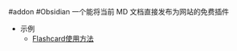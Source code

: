 #addon #Obsidian 
一个能将当前 MD 文档直接发布为网站的免费插件
- 示例
	-  [Flashcard使用方法](https://obsius.site/5q3e4v2z27253u2s3c23) 